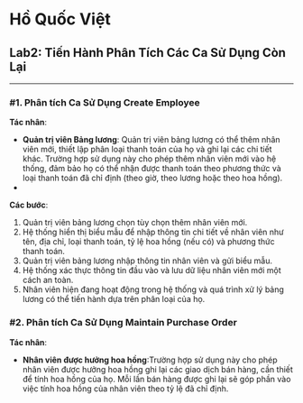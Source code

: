 # Hồ Quốc Việt  
## Lab2: Tiến Hành Phân Tích Các Ca Sử Dụng Còn Lại

---

### #1. Phân tích Ca Sử Dụng Create Employee
**Tác nhân**:
- **Quản trị viên Bảng lương**: Quản trị viên bảng lương có thể thêm nhân viên mới, thiết lập phân loại thanh toán của họ và ghi lại các chi tiết khác. Trường hợp sử dụng này cho phép thêm nhân viên mới vào hệ thống, đảm bảo họ có thể nhận được thanh toán theo phương thức và loại thanh toán đã chỉ định (theo giờ, theo lương hoặc theo hoa hồng).
- 
**Các bước**:
1. Quản trị viên bảng lương chọn tùy chọn thêm nhân viên mới.
2. Hệ thống hiển thị biểu mẫu để nhập thông tin chi tiết về nhân viên như tên, địa chỉ, loại thanh toán, tỷ lệ hoa hồng (nếu có) và phương thức thanh toán.
3. Quản trị viên bảng lương nhập thông tin nhân viên và gửi biểu mẫu.
4. Hệ thống xác thực thông tin đầu vào và lưu dữ liệu nhân viên mới một cách an toàn.
5. Nhân viên hiện đang hoạt động trong hệ thống và quá trình xử lý bảng lương có thể tiến hành dựa trên phân loại của họ.

### #2. Phân tích Ca Sử Dụng Maintain Purchase Order
**Tác nhân**:
- **Nhân viên được hưởng hoa hồng**:Trường hợp sử dụng này cho phép nhân viên được hưởng hoa hồng ghi lại các giao dịch bán hàng, cần thiết để tính hoa hồng của họ. Mỗi lần bán hàng được ghi lại sẽ góp phần vào việc tính hoa hồng của nhân viên theo tỷ lệ đã chỉ định.
  
